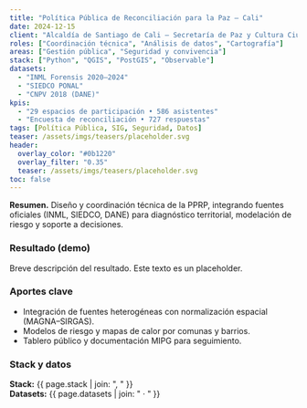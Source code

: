 ```yaml
---
title: "Política Pública de Reconciliación para la Paz – Cali"
date: 2024-12-15
client: "Alcaldía de Santiago de Cali – Secretaría de Paz y Cultura Ciudadana"
roles: ["Coordinación técnica", "Análisis de datos", "Cartografía"]
areas: ["Gestión pública", "Seguridad y convivencia"]
stack: ["Python", "QGIS", "PostGIS", "Observable"]
datasets:
  - "INML Forensis 2020–2024"
  - "SIEDCO PONAL"
  - "CNPV 2018 (DANE)"
kpis:
  - "29 espacios de participación • 586 asistentes"
  - "Encuesta de reconciliación • 727 respuestas"
tags: [Política Pública, SIG, Seguridad, Datos]
teaser: /assets/imgs/teasers/placeholder.svg
header:
  overlay_color: "#0b1220"
  overlay_filter: "0.35"
  teaser: /assets/imgs/teasers/placeholder.svg
toc: false
---
```


**Resumen.** Diseño y coordinación técnica de la PPRP, integrando fuentes oficiales (INML, SIEDCO, DANE) para diagnóstico territorial, modelación de riesgo y soporte a decisiones. <!--more-->

### Resultado (demo)
Breve descripción del resultado. Este texto es un placeholder.

### Aportes clave
- Integración de fuentes heterogéneas con normalización espacial (MAGNA–SIRGAS).
- Modelos de riesgo y mapas de calor por comunas y barrios.
- Tablero público y documentación MIPG para seguimiento.

### Stack y datos
**Stack:** {{ page.stack | join: ", " }}  
**Datasets:** {{ page.datasets | join: " · " }}

